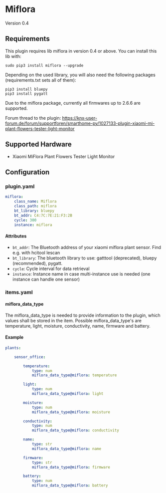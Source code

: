 # Miflora

Version 0.4

## Requirements
This plugin requires lib miflora in version 0.4 or above. You can install this lib with:

```
sudo pip3 install miflora --upgrade
```
Depending on the used library, you will also need the following packages (requirements.txt sets all of them):
```
pip3 install bluepy
pip3 install pygatt
```

Due to the miflora package, currently all firmwares up to 2.6.6 are supported.

Forum thread to the plugin: https://knx-user-forum.de/forum/supportforen/smarthome-py/1027133-plugin-xiaomi-mi-plant-flowers-tester-light-monitor

## Supported Hardware

* Xiaomi MiFlora Plant Flowers Tester Light Monitor

## Configuration

### plugin.yaml

```yaml
miflora:
    class_name: Miflora
    class_path: miflora
    bt_library: bluepy
    bt_addr: C4:7C:7E:21:F3:2B
    cycle: 300
    instance: miflora
```

#### Attributes
  * `bt_addr`: The Bluetooth address of your xiaomi miflora plant sensor. Find e.g. with hcitool lescan
  * `bt_library`: The bluetooth library to use: gatttool (deprecated), bluepy (recommended), pygatt.
  * `cycle`: Cycle interval for data retrieval
  * `instance`: Instance name in case multi-instance use is needed (one instance can handle one sensor)

### items.yaml

#### miflora_data_type

The miflora_data_type is needed to provide information to the plugin, which values shall be stored in the item.
Possible miflora_data_type's are temperature, light, moisture, conductivity, name, firmware and battery.

#### Example

```yaml
plants:

    sensor_office:

        temperature:
            type: num
            miflora_data_type@miflora: temperature

        light:
            type: num
            miflora_data_type@miflora: light

        moisture:
            type: num
            miflora_data_type@miflora: moisture

        conductivity:
            type: num
            miflora_data_type@miflora: conductivity

        name:
            type: str
            miflora_data_type@miflora: name

        firmware:
            type: str
            miflora_data_type@miflora: firmware

        battery:
            type: num
            miflora_data_type@miflora: battery
```
